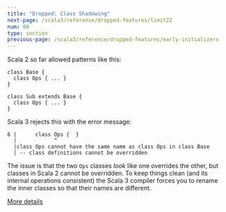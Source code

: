 ```yaml
---
title: "Dropped: Class Shadowing"
next-page: /scala3/reference/dropped-features/limit22
num: 80
type: section
previous-page: /scala3/reference/dropped-features/early-initializers
---
```


<!-- THIS FILE HAS BEEN GENERATED BY SCALADOC PREPROCESSOR.
    The whole process of generation the docs can be found under this README: https://github.com/lampepfl/dotty/blob/master/docs/README.md
    The source file can be found here https://github.com/lampepfl/dotty/edit/master/docs/docs/reference/dropped-features/class-shadowing.md
    NOTE THAT ANY CHANGES TO THIS FILE WILL BE OVERRIDEN BY PREPROCESSOR.
-->

Scala 2 so far allowed patterns like this:

<div class="snippet" ><div class="buttons"></div><pre><code class="language-scala"><span id="0" class="" >class Base {
</span><span id="1" class="" >  class Ops { ... }
</span><span id="2" class="" >}
</span><span id="3" class="" >
</span><span id="4" class="" >class Sub extends Base {
</span><span id="5" class="" >  class Ops { ... }
</span><span id="6" class="" >}
</span></code></pre></div>

Scala 3 rejects this with the error message:

<div class="snippet" ><div class="buttons"></div><pre><code class="language-scala"><span id="0" class="" >6 |      class Ops {  }
</span><span id="1" class="" >  |            ^
</span><span id="2" class="" >  |class Ops cannot have the same name as class Ops in class Base
</span><span id="3" class="" >  | -- class definitions cannot be overridden
</span></code></pre></div>

The issue is that the two `Ops` classes _look_ like one overrides the
other, but classes in Scala 2 cannot be overridden. To keep things clean
(and its internal operations consistent) the Scala 3 compiler forces you
to rename the inner classes so that their names are different.

[More details](./class-shadowing-spec.html)
